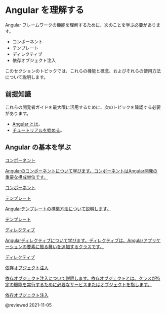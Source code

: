 # Angular を理解する

Angular フレームワークの機能を理解するために、次のことを学ぶ必要があります。

- コンポーネント
- テンプレート
- ディレクティブ
- 依存オブジェクト注入

このセクションのトピックでは、これらの機能と概念、およびそれらの使用方法について説明します。

## 前提知識

これらの開発者ガイドを最大限に活用するために、次のトピックを確認する必要があります。

- [Angular とは][aioguidewhatisangular]。
- [チュートリアルを始める][aiostart]。

## Angular の基本を学ぶ

<div class="card-container">
  <a href="guide/component-overview" class="docs-card" title="コンポーネント">
    <section>コンポーネント</section>
    <p>Angularのコンポーネントについて学びます。コンポーネントはAngular開発の重要な構成単位です。
    <p class="card-footer">コンポーネント</p>
  </a>
  <a href="guide/template-syntax" class="docs-card" title="テンプレート">
    <section>テンプレート</section>
    <p>Angularテンプレートの構築方法について説明します。</p>
    <p class="card-footer">テンプレート</p>
  </a>
  <a href="guide/built-in-directives" class="docs-card" title="ディレクティブ">
    <section>ディレクティブ</section>
    <p>Angularディレクティブについて学びます。ディレクティブは、Angularアプリケーションの要素に振る舞いを追加するクラスです。</p>
    <p class="card-footer">ディレクティブ</p>
  </a>
  <a href="guide/dependency-injection" class="docs-card" title="依存オブジェクト注入">
    <section>依存オブジェクト注入</section>
    <p>依存オブジェクト注入について説明します。依存オブジェクトとは、クラスが特定の機能を実行するために必要なサービスまたはオブジェクトを指します。</p>
    <p class="card-footer">依存オブジェクト注入</p>
  </a>
  <!-- <a href="guide/rendering-overview" class="docs-card" title="Angular service worker developer guide">
    <section>Rendering</section>
    <p>Learn how about server-side rendering and pre-rendering using Angular Universal.</p>
    <p class="card-footer">Angular Universal</p>
  </a> -->
</div>

<!-- links -->

[aioguidewhatisangular]: guide/what-is-angular 'What is Angular? | Angular'
[aiostart]: start 'Getting started with Angular | Angular'

<!-- external links -->

<!-- end links -->

@reviewed 2021-11-05
